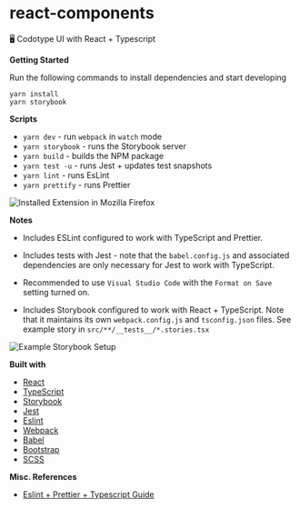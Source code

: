 # react-components

:desktop_computer: Codotype UI with React + Typescript

**Getting Started**

Run the following commands to install dependencies and start developing

```
yarn install
yarn storybook
```

**Scripts**

-   `yarn dev` - run `webpack` in `watch` mode
-   `yarn storybook` - runs the Storybook server
-   `yarn build` - builds the NPM package
-   `yarn test -u` - runs Jest + updates test snapshots
-   `yarn lint` - runs EsLint
-   `yarn prettify` - runs Prettier

![Installed Extension in Mozilla Firefox](https://i.imgur.com/gO2Lrb5.png "Installed Extension in Mozilla Firefox")

**Notes**

-   Includes ESLint configured to work with TypeScript and Prettier.

-   Includes tests with Jest - note that the `babel.config.js` and associated dependencies are only necessary for Jest to work with TypeScript.

-   Recommended to use `Visual Studio Code` with the `Format on Save` setting turned on.

-   Includes Storybook configured to work with React + TypeScript. Note that it maintains its own `webpack.config.js` and `tsconfig.json` files. See example story in `src/**/__tests__/*.stories.tsx`

![Example Storybook Setup](https://i.imgur.com/ER0WHtY.png "Example Storybook Setup")

**Built with**

-   [React](https://reactjs.org)
-   [TypeScript](https://www.typescriptlang.org/)
-   [Storybook](https://storybook.js.org/)
-   [Jest](https://jestjs.io)
-   [Eslint](https://eslint.org/)
-   [Webpack](https://webpack.js.org/)
-   [Babel](https://babeljs.io/)
-   [Bootstrap](https://getbootstrap.com)
-   [SCSS](https://sass-lang.com/)

**Misc. References**

-   [Eslint + Prettier + Typescript Guide](https://dev.to/robertcoopercode/using-eslint-and-prettier-in-a-typescript-project-53jb)
